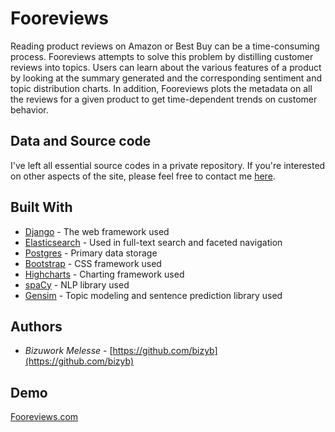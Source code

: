# Fooreviews

Reading product reviews on Amazon or Best Buy can be a time-consuming process. Fooreviews attempts to solve this problem by distilling customer reviews into topics. Users can learn about the various features of a product by looking at the summary generated and the corresponding sentiment and topic distribution charts. In addition, Fooreviews plots the metadata on all the reviews for a given product to get time-dependent trends on customer behavior. 



## Data and Source code

I've left all essential source codes in a private repository. If you're 
interested on other aspects of the site, please feel free to contact me [here](https://fooreviews.com/contact-us).



## Built With

* [Django](https://github.com/django/django/) - The web framework used
* [Elasticsearch](https://github.com/elastic/elasticsearch) - Used in full-text search and faceted navigation
* [Postgres](https://github.com/postgres/postgres) - Primary data storage
* [Bootstrap](https://github.com/twbs/bootstrap) - CSS framework used
* [Highcharts](https://github.com/highcharts/highcharts) - Charting framework used
* [spaCy](https://github.com/explosion/spaCy) - NLP library used
* [Gensim](https://github.com/RaRe-Technologies/gensim) - Topic modeling and sentence prediction library used



## Authors

* *Bizuwork Melesse* - [https://github.com/bizyb](https://github.com/bizyb)

## Demo

[Fooreviews.com](https://fooreviews.com)
